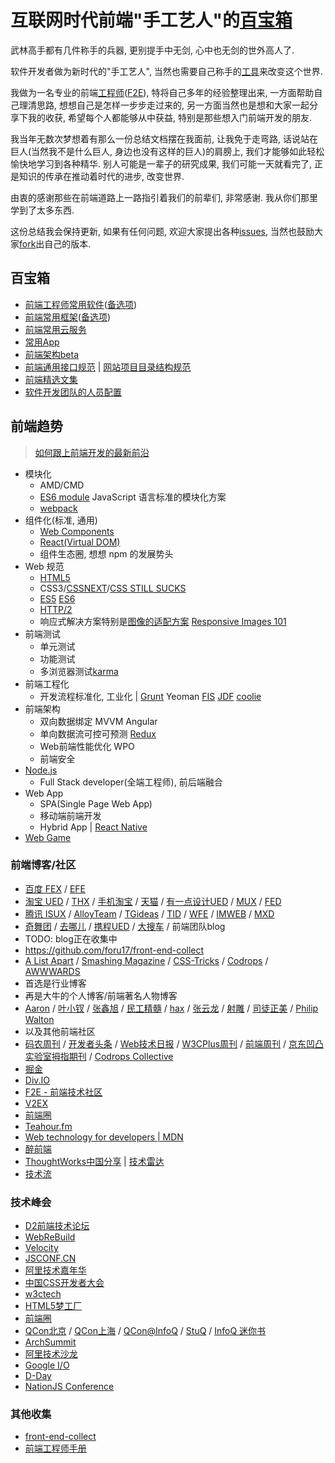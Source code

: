 # 互联网时代前端"手工艺人"的[百宝箱](http://baike.baidu.com/view/123101.htm)
武林高手都有几件称手的兵器, 更别提手中无剑, 心中也无剑的世外高人了.

软件开发者做为新时代的"手工艺人", 当然也需要自己称手的[工具](http://liqi.io/)来改变这个世界.

我做为一名专业的前端[工程师](http://baike.baidu.com/subview/25007/13224992.htm "Engineer: 那些在工程专业领域的人, 他们使用科学知识来驾驭技术以解决实际问题, 并以此为职业. 具有从事工程系统操作、设计、管理、评估等能力的人")([F2E](https://www.nczonline.net/blog/2007/08/15/what-makes-a-good-front-end-engineer/ "What makes a good front end engineer?")), 特将自己多年的经验整理出来, 一方面帮助自己理清思路, 想想自己是怎样一步步走过来的, 另一方面当然也是想和大家一起分享下我的收获, 希望每个人都能够从中获益, 特别是那些想入门前端开发的朋友.

我当年无数次梦想着有那么一份总结文档摆在我面前, 让我免于走弯路, 话说站在巨人(当然我不是什么巨人, 身边也没有这样的巨人)的肩膀上, 我们才能够如此轻松愉快地学习到各种精华. 别人可能是一辈子的研究成果, 我们可能一天就看完了, 正是知识的传承在推动着时代的进步, 改变世界.

由衷的感谢那些在前端道路上一路指引着我们的前辈们, 非常感谢. 我从你们那里学到了太多东西.

这份总结我会保持更新, 如果有任何问题, 欢迎大家提出各种[issues](https://github.com/f2e-journey/software/issues/new), 当然也鼓励大家[fork](https://github.com/f2e-journey/software#fork-destination-box)出自己的版本.

## 百宝箱
* [前端工程师常用软件](https://github.com/f2e-journey/software/blob/master/software.md)([备选项](https://github.com/f2e-journey/software/blob/master/software-alternative.md))
* [前端常用框架](https://github.com/f2e-journey/software/blob/master/lib.md)([备选项](https://github.com/f2e-journey/software/blob/master/lib-alternative.md))
* [前端常用云服务](https://github.com/f2e-journey/software/blob/master/cloud.md)
* [常用App](https://github.com/f2e-journey/software/blob/master/app.md)
* [前端架构beta](https://github.com/f2e-journey/software/blob/master/architecture.md)
* [前端通用接口规范](https://github.com/f2e-journey/software/blob/master/api.md) | [网站项目目录结构规范](https://github.com/appbone/mobile-spa-boilerplate/blob/master/directory.md)
* [前端精选文集](https://github.com/f2e-journey/software/blob/master/article.md)
* [软件开发团队的人员配置](https://github.com/f2e-journey/software/blob/master/team.md)

## 前端趋势
> [如何跟上前端开发的最新前沿](https://github.com/frontend-rescue/keep-up-to-date)

* 模块化
  - AMD/CMD
  - [ES6 module](http://es6.ruanyifeng.com/#docs/module) JavaScript 语言标准的模块化方案
  - [webpack](http://webpack.github.io/docs/motivation.html)
* 组件化(标准, 通用)
  - [Web Components](http://webcomponents.org/)
  - [React(Virtual DOM)](http://reactjs.cn/)
  - 组件生态圈, 想想 npm 的发展势头
* Web 规范
  - [HTML5](https://rawgit.com/paulrouget/html5dashboard/master/demo.html "4.01 1999/12 5 2014/10")
  - CSS3/[CSSNEXT](http://cssnext.io/)/[CSS STILL SUCKS](http://huangxuan.me/css-sucks-2015)
  - [ES5](http://kangax.github.io/compat-table/es5 "5.0 2009/12 5.1 2011/6") [ES6](http://babeljs.io/docs/learn-es2015/ "ES2015 2015/6")
  - [HTTP/2](https://http2.akamai.com/ "HTTP/1.1 1999 HTTP/2 2015/5")
  - 响应式解决方案特别是[图像的适配方案](http://responsiveimages.org/) [Responsive Images 101](http://blog.cloudfour.com/responsive-images-101-definitions/)
* 前端测试
  - 单元测试
  - 功能测试
  - 多浏览器测试[karma](https://github.com/karma-runner/karma)
* 前端工程化
  - 开发流程标准化, 工业化 | [Grunt](http://ashleynolan.co.uk/blog/frontend-tooling-survey-2015-results) Yeoman [FIS](http://fis.baidu.com) [JDF](https://github.com/putaoshu/jdf) [coolie](http://coolie.ydr.me/)
* 前端架构
  - 双向数据绑定 MVVM Angular
  - 单向数据流可控可预测 [Redux](http://camsong.github.io/redux-in-chinese/)
  - Web前端性能优化 WPO
  - 前端安全
* [Node.js](http://nodejs.org)
  - Full Stack developer(全端工程师), 前后端融合
* Web App
  - SPA(Single Page Web App) 
  - 移动端前端开发
  - Hybrid App | [React Native](http://facebook.github.io/react-native/)
* [Web Game](https://developer.mozilla.org/en-US/docs/Games)

### 前端博客/社区
* [百度 FEX](http://fex.baidu.com/) / [EFE](http://efe.baidu.com/)
* [淘宝 UED](http://ued.taobao.org/blog/category/bowen/frontend/) / [THX](http://thx.github.io/) / [手机淘宝](https://github.com/amfe/article) / [天猫](http://tmallfe.github.io/) / [有一点设计UED](http://www.aliued.cn/category/3%E5%89%8D%E7%AB%AF%E5%BC%80%E5%8F%91) / [MUX](http://mux.alimama.com/posts/front-end) / [FED](http://taobaofed.org/)
* [腾讯 ISUX](http://isux.tencent.com/category/fd) / [AlloyTeam](http://www.alloyteam.com) / [TGideas](http://tgideas.qq.com/) / [TID](http://tid.tenpay.com/) / [WFE](http://qqfe.org/) / [IMWEB](http://imweb.io) / [MXD](http://mxd.tencent.com/)
* [奇舞团](http://www.75team.com/weekly/) / [去哪儿](http://ued.qunar.com/) / [携程UED](http://ued.ctrip.com/blog/) / [大搜车](http://f2e.souche.com/blog/) / 前端团队blog
* TODO: blog正在收集中
* https://github.com/foru17/front-end-collect
* [A List Apart](http://alistapart.com/) / [Smashing Magazine](http://www.smashingmagazine.com/) / [CSS-Tricks](https://css-tricks.com/) / [Codrops](http://tympanus.net/codrops/) / [AWWWARDS](http://www.awwwards.com/)
* 首选是行业博客
* 再是大牛的个人博客/前端著名人物博客
* [Aaron](http://www.cnblogs.com/aaronjs/) / [叶小钗](http://www.cnblogs.com/yexiaochai/) / [张鑫旭](http://www.zhangxinxu.com) / [民工精髓](https://github.com/xufei/blog/tree/master/posts) / [hax](https://github.com/hax/hax.github.com/issues) / [张云龙](https://github.com/fouber/blog/issues) / [射雕](https://github.com/lifesinger/blog/issues) / [司徒正美](http://www.cnblogs.com/rubylouvre/) / [Philip Walton](http://philipwalton.com/)
* 以及其他前端社区
* [码农周刊](http://weekly.manong.io/issues/) / [开发者头条](http://toutiao.io/) / [Web技术日报](http://web.memect.com/) / [W3CPlus周刊](http://www.w3cplus.com/collective) / [前端周刊](http://www.feweekly.com/issues) / [京东凹凸实验室拇指期刊](http://aotu.io/cases/mobi/maga.html) / [Codrops Collective](http://tympanus.net/codrops/collective/)
* [掘金](http://gold.xitu.io)
* [Div.IO](http://div.io/#/welcome)
* [F2E - 前端技术社区](http://f2e.im/)
* [V2EX](http://v2ex.com)
* [前端圈](http://sentsin.com/daohang/)
* [Teahour.fm](http://teahour.fm/)
* [Web technology for developers | MDN](https://developer.mozilla.org/en-US/docs/Web)
* [醉前端](http://f2er.club/)
* [ThoughtWorks中国分享](http://insights.thoughtworkers.org/) | [技术雷达](http://insights.thoughtworkers.org/tech-radar/)
* [技术流](http://uridb.com/t/frontend)

### 技术峰会
* [D2前端技术论坛](http://www.d2forum.org/)
* [WebReBuild](http://webrebuild.org)
* [Velocity](http://velocity.oreilly.com.cn)
* [JSCONF.CN](http://jsconf.cn/)
* [阿里技术嘉年华](http://adc.taobao.com)
* [中国CSS开发者大会](http://css.w3ctech.com/)
* [w3ctech](http://www.w3ctech.com/event)
* [HTML5梦工厂](http://www.html5dw.com/)
* [前端圈](http://www.fequan.com/)
* [QCon北京](http://qconbeijing.com/) / [QCon上海](http://qconshanghai.com/) / [QCon@InfoQ](http://www.infoq.com/cn/qcon) / [StuQ](http://www.stuq.org/) / [InfoQ 迷你书](http://www.infoq.com/cn/minibooks)
* [ArchSummit](http://www.archsummit.com/)
* [阿里技术沙龙](http://club.alibabatech.org)
* [Google I/O](https://events.google.com/io2015/)
* [D-Day](http://segmentfault.com/t/segmentfault-d-day/info)
* [NationJS Conference](http://nationjs.com/)

### 其他收集
* [front-end-collect](https://github.com/foru17/front-end-collect)
* [前端工程师手册](https://www.gitbook.com/book/leohxj/front-end-database/details)
